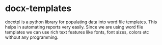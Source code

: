# docx-templates
docxtpl is a python library for populating data into word file templates. This helps in automating reports very easily. Since we are using word file templates we can use rich text features like fonts, font sizes, colors etc without any programming.
